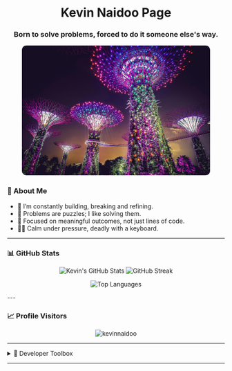 <!-- README.md -->

<h1 align="center">Kevin Naidoo Page</h1>
<h3 align="center">Born to solve problems, forced to do it someone else's way.</h3>

<p align="center">
  <img src="cover_page_github.jpg" alt="Kevin Naidoo" style="border-radius:10px;" height="300"/>
</p>

### 🧠 About Me
- 🔭 I’m constantly building, breaking and refining.
- 🧩 Problems are puzzles; I like solving them.
- 🎯 Focused on meaningful outcomes, not just lines of code.
- 🧘‍♂️ Calm under pressure, deadly with a keyboard.

---

### 📊 GitHub Stats

<p align="center">
  <img src="https://github-readme-stats.vercel.app/api?username=kevinnaidoo&show_icons=true&theme=radical" alt="Kevin's GitHub Stats" width="48%" />
  <img src="https://github-readme-streak-stats.herokuapp.com/?user=kevinnaidoo&theme=radical" alt="GitHub Streak" width="48%" />
</p>

<p align="center">
  <img src="https://github-readme-stats.vercel.app/api/top-langs/?username=kevinnaidoo&layout=compact&theme=radical" alt="Top Languages" width="48%"/>
</p>
---

### 📈 Profile Visitors

<p align="center">
  <img src="https://komarev.com/ghpvc/?username=kevinnaidoo&label=Profile%20views&color=0e75b6&style=flat" alt="kevinnaidoo" />
</p>

---

<details>
<summary>🧰 Developer Toolbox</summary>
<p align="center">
  <img src="https://skillicons.dev/icons?i=linux,vim,github,git,codepen,stackoverflow,terminal&perline=7" />
</p>
</details>

---

